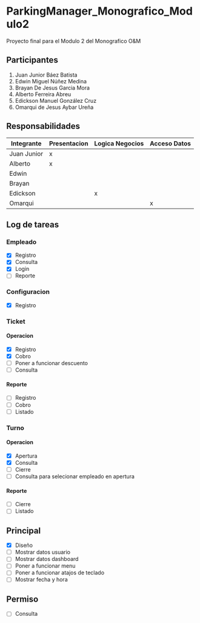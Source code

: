 # ParkingManager_Monografico_Modulo2

Proyecto final para el Modulo 2 del Monografico O&M

## Participantes

1. Juan Junior Báez Batista
2. Edwin Miguel Núñez Medina
3. Brayan De Jesus Garcia Mora
4. Alberto Ferreira Abreu
5. Edickson Manuel González Cruz
6. Omarqui de Jesus Aybar Ureña

## Responsabilidades

Integrante|Presentacion|Logica Negocios|Acceso Datos
---|---|---|---
Juan Junior| x
Alberto| x
Edwin| | 
Brayan| | 
Edickson| | x
Omarqui| | | x

## Log de tareas

### Empleado

- [x] Registro 
- [x] Consulta
- [x] Login
- [ ] Reporte

### Configuracion

- [x] Registro

### Ticket

#### Operacion

- [x] Registro
- [x] Cobro
- [ ] Poner a funcionar descuento
- [ ] Consulta

#### Reporte

- [ ] Registro
- [ ] Cobro
- [ ] Listado

### Turno

#### Operacion

- [x] Apertura
- [x] Consulta
- [ ] Cierre
- [ ] Consulta para selecionar empleado en apertura

#### Reporte

- [ ] Cierre
- [ ] Listado

## Principal

- [x] Diseño
- [ ] Mostrar datos usuario
- [ ] Mostrar datos dashboard
- [ ] Poner a funcionar menu
- [ ] Poner a funcionar atajos de teclado
- [ ] Mostrar fecha y hora

## Permiso

- [ ] Consulta
